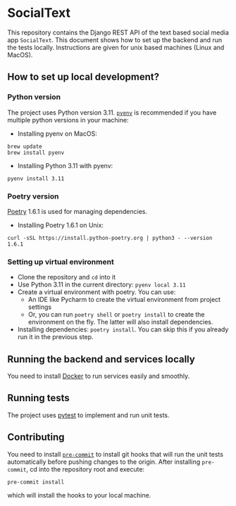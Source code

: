 # SocialText #

This repository contains the Django REST API of the text based social media app `SocialText`.
This document shows how to set up the backend and run the tests locally. Instructions are given for unix based machines
(Linux and MacOS).

## How to set up local development? ##

### Python version ###
The project uses Python version 3.11. [`pyenv`](https://github.com/pyenv/pyenv) is recommended if you have multiple
python versions in your machine:

* Installing pyenv on MacOS:
```
brew update
brew install pyenv
```

* Installing Python 3.11 with pyenv:
```
pyenv install 3.11
```

### Poetry version ###
[Poetry](https://python-poetry.org/) 1.6.1 is used for managing dependencies.

* Installing Poetry 1.6.1 on Unix:
```
curl -sSL https://install.python-poetry.org | python3 - --version 1.6.1
```

### Setting up virtual environment ###

* Clone the repository and `cd` into it
* Use Python 3.11 in the current directory: `pyenv local 3.11`
* Create a virtual environment with poetry. You can use:
  * An IDE like Pycharm to create the virtual environment from project settings
  * Or, you can run `poetry shell` or `poetry install` to create the environment on the fly. The latter will also
  install dependencies.
* Installing dependencies: `poetry install`. You can skip this if you already run it in the previous step.

## Running the backend and services locally ##
You need to install [Docker](https://www.docker.com/) to run services easily and smoothly.

## Running tests ##
The project uses [pytest](https://docs.pytest.org/) to implement and run unit tests.

## Contributing ##
You need to install [`pre-commit`](https://pre-commit.com/) to install git hooks that will run the unit tests
automatically before pushing changes to the origin.
After installing `pre-commit`, cd into the repository root and execute:

```pre-commit install```

which will install the hooks to your local machine.
